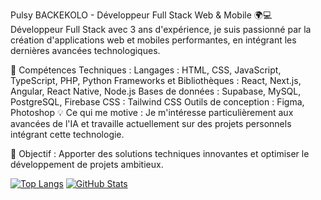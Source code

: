 Pulsy BACKEKOLO - Développeur Full Stack Web & Mobile 🌍💻
Développeur Full Stack avec 3 ans d'expérience, je suis passionné par la création d'applications web et mobiles performantes, en intégrant les dernières avancées technologiques.

🚀 Compétences Techniques :
Langages : HTML, CSS, JavaScript, TypeScript, PHP, Python
Frameworks et Bibliothèques : React, Next.js, Angular, React Native, Node.js
Bases de données : Supabase, MySQL, PostgreSQL, Firebase
CSS : Tailwind CSS
Outils de conception : Figma, Photoshop
💡 Ce qui me motive :
Je m'intéresse particulièrement aux avancées de l'IA et travaille actuellement sur des projets personnels intégrant cette technologie.

🎯 Objectif :
Apporter des solutions techniques innovantes et optimiser le développement de projets ambitieux.

[![Top Langs](https://github-readme-stats.vercel.app/api/top-langs/?username=pulsybkr&layout=compact&theme=dark)](https://github.com/anuraghazra/github-readme-stats)
[![GitHub Stats](https://github-readme-stats.vercel.app/api?username=pulsybkr&show_icons=true&theme=dark)](https://github.com/anuraghazra/github-readme-stats)



